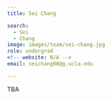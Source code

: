 ```yaml
---
title: Sei Chang

search:
  - Sei
  - Chang
image: images/team/sei-chang.jpg
role: undergrad
<!-- website: N/A -->
email: seichang00@g.ucla.edu

---
```


TBA
